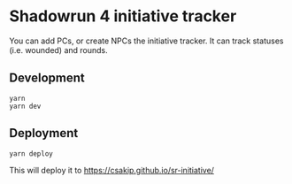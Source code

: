# Shadowrun 4 initiative tracker

You can add PCs, or create NPCs the initiative tracker. It can track statuses (i.e. wounded) and rounds.

## Development

```
yarn
yarn dev
```

## Deployment

```
yarn deploy
```

This will deploy it to https://csakip.github.io/sr-initiative/
